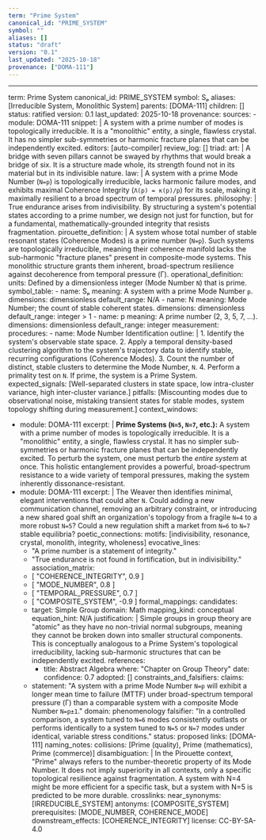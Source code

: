```yaml
---
term: "Prime System"
canonical_id: "PRIME_SYSTEM"
symbol: ""
aliases: []
status: "draft"
version: "0.1"
last_updated: "2025-10-18"
provenance: ["DOMA-111"]
---
```


---
term: Prime System
canonical_id: PRIME_SYSTEM
symbol: Sₚ
aliases: [Irreducible System, Monolithic System]
parents: [DOMA-111]
children: []
status: ratified
version: 0.1
last_updated: 2025-10-18
provenance:
  sources:
    - module: DOMA-111
      snippet: |
        A system with a prime number of modes is topologically irreducible. It is a "monolithic" entity, a single, flawless crystal. It has no simpler sub-symmetries or harmonic fracture planes that can be independently excited.
  editors: [auto-compiler]
  review_log: []
triad:
  art: |
    A bridge with seven pillars cannot be swayed by rhythms that would break a bridge of six. It is a structure made whole, its strength found not in its material but in its indivisible nature.
  law: |
    A system with a prime Mode Number (`N=p`) is topologically irreducible, lacks harmonic failure modes, and exhibits maximal Coherence Integrity (`Λ(p) = κ(p)/p`) for its scale, making it maximally resilient to a broad spectrum of temporal pressures.
  philosophy: |
    True endurance arises from indivisibility. By structuring a system's potential states according to a prime number, we design not just for function, but for a fundamental, mathematically-grounded integrity that resists fragmentation.
pirouette_definition: |
  A system whose total number of stable resonant states (Coherence Modes) is a prime number (`N=p`). Such systems are topologically irreducible, meaning their coherence manifold lacks the sub-harmonic "fracture planes" present in composite-mode systems. This monolithic structure grants them inherent, broad-spectrum resilience against decoherence from temporal pressure (Γ).
operational_definition:
  units: Defined by a dimensionless integer (Mode Number `N`) that is prime.
  symbol_table:
    - name: Sₚ
      meaning: A system with a prime Mode Number `p`.
      dimensions: dimensionless
      default_range: N/A
    - name: N
      meaning: Mode Number; the count of stable coherent states.
      dimensions: dimensionless
      default_range: integer > 1
    - name: p
      meaning: A prime number (2, 3, 5, 7, ...).
      dimensions: dimensionless
      default_range: integer
  measurement:
    procedures:
      - name: Mode Number Identification
        outline: |
          1. Identify the system's observable state space.
          2. Apply a temporal density-based clustering algorithm to the system's trajectory data to identify stable, recurring configurations (Coherence Modes).
          3. Count the number of distinct, stable clusters to determine the Mode Number, `N`.
          4. Perform a primality test on `N`. If prime, the system is a Prime System.
        expected_signals: [Well-separated clusters in state space, low intra-cluster variance, high inter-cluster variance.]
        pitfalls: [Miscounting modes due to observational noise, mistaking transient states for stable modes, system topology shifting during measurement.]
context_windows:
  - module: DOMA-111
    excerpt: |
      **Prime Systems (`N=5`, `N=7`, etc.):** A system with a prime number of modes is topologically irreducible. It is a "monolithic" entity, a single, flawless crystal. It has no simpler sub-symmetries or harmonic fracture planes that can be independently excited. To perturb the system, one must perturb the *entire system* at once. This holistic entanglement provides a powerful, broad-spectrum resistance to a wide variety of temporal pressures, making the system inherently dissonance-resistant.
  - module: DOMA-111
    excerpt: |
      The Weaver then identifies minimal, elegant interventions that could alter `N`. Could adding a new communication channel, removing an arbitrary constraint, or introducing a new shared goal shift an organization's topology from a fragile `N=4` to a more robust `N=5`? Could a new regulation shift a market from `N=6` to `N=7` stable equilibria?
poetic_connections:
  motifs: [indivisibility, resonance, crystal, monolith, integrity, wholeness]
  evocative_lines:
    - "A prime number is a statement of integrity."
    - "True endurance is not found in fortification, but in indivisibility."
  association_matrix:
    - [ "COHERENCE_INTEGRITY", 0.9 ]
    - [ "MODE_NUMBER", 0.8 ]
    - [ "TEMPORAL_PRESSURE", 0.7 ]
    - [ "COMPOSITE_SYSTEM", -0.9 ]
formal_mappings:
  candidates:
    - target: Simple Group
      domain: Math
      mapping_kind: conceptual
      equation_hint: N/A
      justification: |
        Simple groups in group theory are "atomic" as they have no non-trivial normal subgroups, meaning they cannot be broken down into smaller structural components. This is conceptually analogous to a Prime System's topological irreducibility, lacking sub-harmonic structures that can be independently excited.
      references:
        - title: Abstract Algebra
          where: "Chapter on Group Theory"
          date: 
      confidence: 0.7
  adopted: []
constraints_and_falsifiers:
  claims:
    - statement: "A system with a prime Mode Number `N=p` will exhibit a longer mean time to failure (MTTF) under broad-spectrum temporal pressure (Γ) than a comparable system with a composite Mode Number `N=p±1`."
      domain: phenomenology
      falsifier: "In a controlled comparison, a system tuned to `N=6` modes consistently outlasts or performs identically to a system tuned to `N=5` or `N=7` modes under identical, variable stress conditions."
      status: proposed
      links: [DOMA-111]
naming_notes:
  collisions: [Prime (quality), Prime (mathematics), Prime (commerce)]
  disambiguation: |
    In the Pirouette context, "Prime" always refers to the number-theoretic property of its Mode Number. It does not imply superiority in all contexts, only a specific topological resilience against fragmentation. A system with N=4 might be more efficient for a specific task, but a system with N=5 is predicted to be more durable.
crosslinks:
  near_synonyms: [IRREDUCIBLE_SYSTEM]
  antonyms: [COMPOSITE_SYSTEM]
  prerequisites: [MODE_NUMBER, COHERENCE_MODE]
  downstream_effects: [COHERENCE_INTEGRITY]
license: CC-BY-SA-4.0